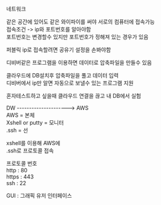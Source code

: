 네트워크

같은 공간에 있어도 같은 와이파이를 써야 서로의 컴퓨터에 접속가능  
접속조건 
-> ip와 포트번호를 알아야함  
포트번호는 변경할수 있지만 포트번호가 정해져 있는 경우가 있음

퍼블릭 ip로 접속할려면 공유기 설정을 손봐야함

디비버같은 프로그램을 이용하면 데이터로 압축파일을 만들수 있음

클라우드에 DB설치후 압축파일을 풀고 데이터 입력  
디비버에서 ip만 알면 자동으로 보낼수 있는 프로그램 지원

혼자테스트하고 싶을때 클라우드 연결을 끊고 내 DB에서 실험

DW ---------------------> AWS  
AWS = 본체  
Xshell or putty = 모니터  
.ssh = 선  

xshell를 이용해 AWS에  
.ssh로 프로토콜 접속   

프로토콜 번호  
http : 80  
https : 443  
ssh : 22

GUI : 그래픽 유저 인터페이스